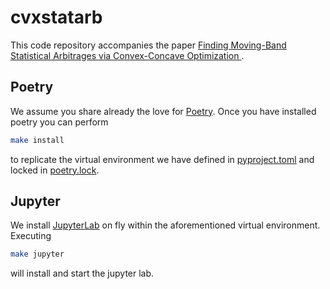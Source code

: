 # cvxstatarb

This code repository accompanies the paper
[Finding Moving-Band Statistical Arbitrages via Convex-Concave Optimization
](https://web.stanford.edu/~boyd/papers/cvx_ccv_stat_arb.html).

## Poetry

We assume you share already the love for [Poetry](https://python-poetry.org).
Once you have installed poetry you can perform

```bash
make install
```

to replicate the virtual environment we have defined in [pyproject.toml](pyproject.toml)
and locked in [poetry.lock](poetry.lock).

## Jupyter

We install [JupyterLab](https://jupyter.org) on fly within the aforementioned
virtual environment. Executing

```bash
make jupyter
```

will install and start the jupyter lab.

